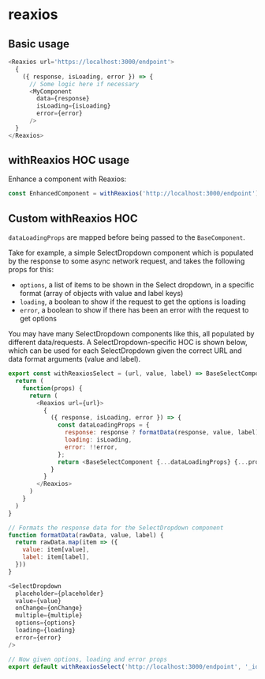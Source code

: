 # reaxios

## Basic usage
```javascript
<Reaxios url='https://localhost:3000/endpoint'>
  {
    ({ response, isLoading, error }) => {
      // Some logic here if necessary 
      <MyComponent
        data={response}
        isLoading={isLoading}
        error={error}
      />
  }
</Reaxios>
```

## withReaxios HOC usage
Enhance a component with Reaxios:
```javascript
const EnhancedComponent = withReaxios('http://localhost:3000/endpoint')(ComponentToEnhance);
```
## Custom withReaxios HOC
`dataLoadingProps` are mapped before being passed to the `BaseComponent`. 

Take for example, a simple SelectDropdown component which is populated by the response to some async network request, and takes the following props for this:
- `options`, a list of items to be shown in the Select dropdown, in a specific format (array of objects with value and label keys)
- `loading`, a boolean to show if the request to get the options is loading
- `error`, a boolean to show if there has been an error with the request to get options

You may have many SelectDropdown components like this, all populated by different data/requests. A SelectDropdown-specific HOC is shown below, which can be used for each SelectDropdown given the correct URL and data format arguments (value and label).  
```javascript
export const withReaxiosSelect = (url, value, label) => BaseSelectComponent => {
  return (
    function(props) {
      return (
        <Reaxios url={url}>
          {
            ({ response, isLoading, error }) => {
              const dataLoadingProps = {
                response: response ? formatData(response, value, label) : undefined,
                loading: isLoading,
                error: !!error,
              };
              return <BaseSelectComponent {...dataLoadingProps} {...props} />
            }
          }
        </Reaxios>
      )
    }
  )
}

// Formats the response data for the SelectDropdown component
function formatData(rawData, value, label) {
  return rawData.map(item => ({
    value: item[value],
    label: item[label],
  }))
}
```

```javascript
<SelectDropdown
  placeholder={placeholder}
  value={value}
  onChange={onChange}
  multiple={multiple}
  options={options}
  loading={loading}
  error={error}
/>

// Now given options, loading and error props
export default withReaxiosSelect('http://localhost:3000/endpoint', '_id', 'name')(SelectDropdown);
```
                     
